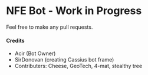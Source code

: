 # NFE Bot - Work in Progress
Feel free to make any pull requests.

#### Credits
 * Acir (Bot Owner)
 * SirDonovan (creating Cassius bot frame)
 * Contributers: Cheese, GeoTech, 4-mat, stealthy tree
